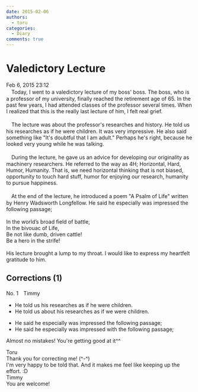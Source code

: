 ```yaml
---
date: 2015-02-06
authors:
  - toru
categories:
  - Diary
comments: true
---
```


# Valedictory Lecture
<div class="date">Feb 6, 2015 23:12</div>
<div id="post"><div id="body_show_ori">
　Today, I went to a valedictory lecture of my boss' boss. The boss, who is a professor of my university, finally reached the retirement age of 65. In the past few years, I had attended classes of the professor several times. When I realized that this is the really last lecture of him, I felt real grief.<br/><br/>　The lecture was about the professor's researches and history. He told us his researches as if he were children. It was very impressive. He also said something like "It's doubtful that I am adult." Perhaps he's right, because he looked very young while he was talking.<br/><br/>　During the lecture, he gave us an advice for developing our originality as machinery researchers. He referred to the way as 4H; Horizontal, Hard, Humor, Humanity. That is, we need horizontal thinking that is not biased, opportunity to touch hard stuff, humor for enjoying our research, humanity to pursue happiness.<br/><br/>　At the end of the lecture, he introduced a poem "A Psalm of Life" written by Henry Wadsworth Longfellow. He said he especially was impressed the following passage;<br/><br/>In the world’s broad field of battle,<br/>   In the bivouac of Life,<br/>Be not like dumb, driven cattle!<br/>   Be a hero in the strife!<br/><br/>His lecture brought a lump to my throat. I would like to express my heartfelt gratitude to him.
</div></div>

<!-- more -->


## Corrections (1)
<div id="block"><div class="first_name"> No. 1　<span class="just_name">Timmy</span></div><div id="block2">
<ul class="correction_field">
<li class="incorrect">He told us his researches as if he were children.</li>
<li class="corrected correct">
He told us <span class="f_blue">about</span> his researches as if <span class="f_blue">w</span>e were children.
</li>
</ul>
<ul class="correction_field">
<li class="incorrect">He said he especially was impressed the following passage;</li>
<li class="corrected correct">
He said he especially was impressed <span class="f_blue">with</span> the following passage;
</li>
</ul>
<p class="comment_small">
 Almost no mistakes! You're getting good at it^^
</p>

</div><div class="name"><span class="just_name">Toru</span><br>
Thank you for correcting me! (^-^)<br/>I'm very happy to be told that. And it makes me feel like keeping up the effort. :D
</div>
<div class="name"><span class="just_name">Timmy</span><br>
You are welcome!
</div>
</div>
